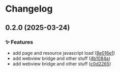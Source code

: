 # Changelog

## 0.2.0 (2025-03-24)

### ✨ Features

* add page and resource javascript load ([8e016e1](https://github.com/shovel-kun/react-native-nitro-readium/commit/8e016e1c0c695899fc3df4d4f09a0000f5b3789e))
* add webview bridge and other stuff ([4b1084a](https://github.com/shovel-kun/react-native-nitro-readium/commit/4b1084adcfcf67d822936143c3263273bc434e15))
* add webview bridge and other stuff ([c0d2265](https://github.com/shovel-kun/react-native-nitro-readium/commit/c0d22654cbc04f1c8beb5bf67f7cb3c33e8affbd))
